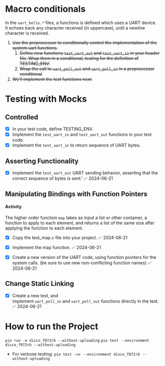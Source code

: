 # Macro conditionals
In the `uart_hello.*` files, a functions is defined which uses a UART device. It echoes back any character received (in uppercase), until a newline character is received.

1. ~~Use the preprocessor to conditionally control the implementation of the system uart functions.~~
    1. ~~Define new functions `test_uart_out` and `test_uart_in` in your header file. Wrap them in a conditional, testing for the definition of TESTING_ENV.~~
    2. ~~Wrap the call to `uart_poll_out` and `uart_poll_in` in a preprocessor conditional~~
2. ~~We'll implement the test functions next.~~

# Testing with Mocks

## Controlled
- [x] In your test code, define TESTING_ENV.
- [x] Implement the `test_uart_in` and `test_uart_out` functions in your test code.
- [x] Implement the `test_uart_in` to return sequence of UART bytes.

## Asserting Functionality
- [x] Implement the `test_uart_out` UART sending behavior, asserting that the correct sequence of bytes is sent.' ✅ 2024-06-21

## Manipulating Bindings with Function Pointers
#### Activity

The higher order function `map` takes as input a list or other container, a function to apply to each element, and returns a list of the same size after applying the function to each element.

- [x] Copy the test_map.c file into your project. ✅ 2024-06-21
- [x] Implement the map function. ✅ 2024-06-21


- [x] Create a new version of the UART code, using function pointers for the system calls. (be sure to use new non-conflicting function names) ✅ 2024-06-21


## Change Static Linking
- [x] Create a new test, and implement `uart_poll_in` and `uart_poll_out` functions directly in the test. ✅ 2024-06-21




# How to run the Project
`pio run -e disco_f072rb --without-uploading`
`pio test --environment disco_f072rb --without-uploading`
- For verbose testing: `pio test -vv --environment disco_f072rb --without-uploading`